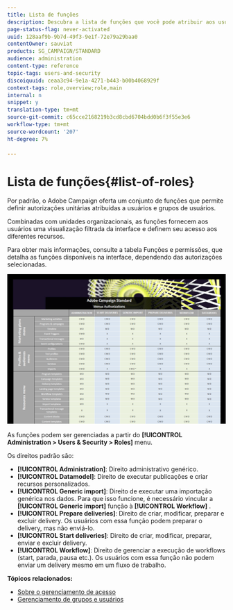 ```yaml
---
title: Lista de funções
description: Descubra a lista de funções que você pode atribuir aos usuários.
page-status-flag: never-activated
uuid: 128aaf9b-9b7d-49f3-9e1f-72e79a29baa0
contentOwner: sauviat
products: SG_CAMPAIGN/STANDARD
audience: administration
content-type: reference
topic-tags: users-and-security
discoiquuid: ceaa3c94-9e1a-4271-b443-b00b4068929f
context-tags: role,overview;role,main
internal: n
snippet: y
translation-type: tm+mt
source-git-commit: c65cce2168219b3cd8cbd6704bdd0b6f3f55e3e6
workflow-type: tm+mt
source-wordcount: '207'
ht-degree: 7%

---
```



# Lista de funções{#list-of-roles}

Por padrão, o Adobe Campaign oferta um conjunto de funções que permite definir autorizações unitárias atribuídas a usuários e grupos de usuários.

Combinadas com unidades organizacionais, as funções fornecem aos usuários uma visualização filtrada da interface e definem seu acesso aos diferentes recursos.

Para obter mais informações, consulte a tabela [](/help/administration/using/assets/acs_rights.pdf)Funções e permissões, que detalha as funções disponíveis na interface, dependendo das autorizações selecionadas.

[![imagem](assets/user_management_3.png)](https://docs.adobe.com/content/help/en/campaign-standard/using/administrating/users-and-security/assets/acs_rights.pdf)

As funções podem ser gerenciadas a partir do **[!UICONTROL Administration > Users & Security > Roles]** menu.

Os direitos padrão são:

* **[!UICONTROL Administration]**: Direito administrativo genérico.
* **[!UICONTROL Datamodel]**: Direito de executar publicações e criar recursos personalizados.
* **[!UICONTROL Generic import]**: Direito de executar uma importação genérica nos dados. Para que isso funcione, é necessário vincular a **[!UICONTROL Generic import]** função à **[!UICONTROL Workflow]** .
* **[!UICONTROL Prepare deliveries]**: Direito de criar, modificar, preparar e excluir delivery. Os usuários com essa função podem preparar o delivery, mas não enviá-lo.
* **[!UICONTROL Start deliveries]**: Direito de criar, modificar, preparar, enviar e excluir delivery.
* **[!UICONTROL Workflow]**: Direito de gerenciar a execução de workflows (start, parada, pausa etc.). Os usuários com essa função não podem enviar um delivery mesmo em um fluxo de trabalho.

**Tópicos relacionados:**

* [Sobre o gerenciamento de acesso](../../administration/using/about-access-management.md)
* [Gerenciamento de grupos e usuários](../../administration/using/managing-groups-and-users.md)
